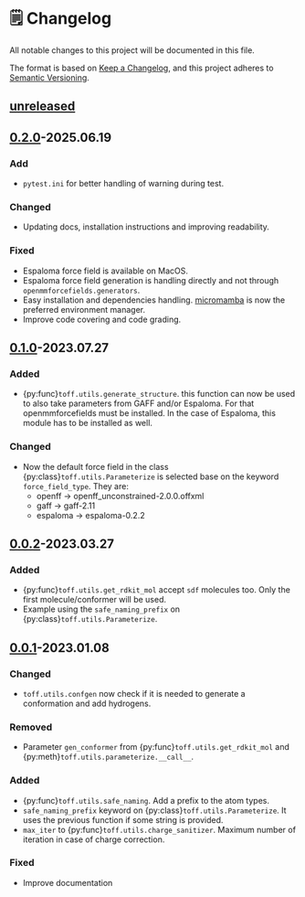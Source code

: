 # 🗒️ Changelog

All notable changes to this project will be documented in this file.

The format is based on [Keep a Changelog](https://keepachangelog.com/en/1.0.0/),
and this project adheres to [Semantic Versioning](https://semver.org/spec/v2.0.0.html).

## [unreleased]

## [0.2.0]-2025.06.19

### Add

- `pytest.ini` for better handling of warning during test.

### Changed

- Updating docs, installation instructions and improving readability.

### Fixed

- Espaloma force field is available on MacOS.
- Espaloma force field generation is handling directly and not through `openmmforcefields.generators`.
- Easy installation and dependencies handling. [micromamba](https://mamba.readthedocs.io/en/latest/user_guide/micromamba.html) is now the preferred environment manager.
- Improve code covering and code grading.

## [0.1.0]-2023.07.27

### Added

- {py:func}`toff.utils.generate_structure`. this function can now be used to also take parameters from GAFF and/or Espaloma. For that openmmforcefields must be installed. In the case of Espaloma, this module has to be installed as well.

### Changed

- Now the default force field in the class {py:class}`toff.utils.Parameterize` is selected base on the keyword `force_field_type`. They are:
  - openff -> openff_unconstrained-2.0.0.offxml
  - gaff -> gaff-2.11
  - espaloma -> espaloma-0.2.2

## [0.0.2]-2023.03.27

### Added

- {py:func}`toff.utils.get_rdkit_mol` accept `sdf` molecules too. Only the first molecule/conformer will be used.
- Example using the `safe_naming_prefix` on {py:class}`toff.utils.Parameterize`.

## [0.0.1]-2023.01.08

### Changed

- `toff.utils.confgen` now check if it is needed to generate a conformation and add hydrogens.

### Removed

- Parameter `gen_conformer` from {py:func}`toff.utils.get_rdkit_mol` and {py:meth}`toff.utils.parameterize.__call__`.

### Added

- {py:func}`toff.utils.safe_naming`. Add a prefix to the atom types.
- `safe_naming_prefix` keyword on {py:class}`toff.utils.Parameterize`. It uses the previous function if some string is provided.
- `max_iter` to {py:func}`toff.utils.charge_sanitizer`. Maximum number of iteration in case of charge correction.

### Fixed

- Improve documentation

[unreleased]: https://github.com/ale94mleon/TOFF/compare/0.2.0...HEAD
[0.2.0]: https://github.com/ale94mleon/TOFF/compare/0.1.0...0.2.0
[0.1.0]: https://github.com/ale94mleon/TOFF/compare/0.0.2...0.1.0
[0.0.2]: https://github.com/ale94mleon/TOFF/compare/0.0.1...0.0.2
[0.0.1]: https://github.com/ale94mleon/TOFF/compare/0.0.0-alpha2...0.0.1